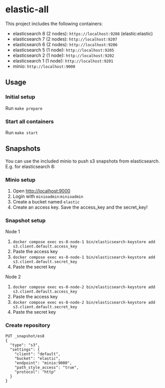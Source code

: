 # elastic-all

This project includes the following containers:

* elasticsearch 8 (2 nodes): `https://localhost:9208` (elastic:elastic)
* elasticsearch 7 (2 nodes): `http://localhost:9207`
* elasticsearch 6 (2 nodes): `http://localhost:9206`
* elasticsearch 5 (1 node): `http://localhost:9205`
* elasticsearch 2 (1 node): `http://localhost:9202`
* elasticsearch 1 (1 node): `http://localhost:9201`
* minio: `http://localhost:9000`

## Usage
### Initial setup

Run `make prepare`

### Start all containers

Run `make start`


## Snapshots

You can use the included minio to push s3 snapshots from elasticsearch. E.g. for elasticsearch 8:

### Minio setup

1. Open [http://localhost:9000](http://localhost:9000)
2. Login with `minioadmin`:`minioadmin`
2. Create a bucket named `elastic`
3. Create an access key. Save the access_key and the secret_key!

### Snapshot setup

Node 1
1. `docker compose exec es-8-node-1 bin/elasticsearch-keystore add s3.client.default.access_key`
2. Paste the access key
3. `docker compose exec es-8-node-1 bin/elasticsearch-keystore add s3.client.default.secret_key`
4. Paste the secret key

Node 2
1. `docker compose exec es-8-node-2 bin/elasticsearch-keystore add s3.client.default.access_key`
2. Paste the access key
3. `docker compose exec es-8-node-2 bin/elasticsearch-keystore add s3.client.default.secret_key`
4. Paste the secret key


### Create repository

```
PUT _snapshot/es8
{
  "type": "s3",
  "settings": {
    "client": "default",
    "bucket": "elastic",
    "endpoint": "minio:9000",
    "path_style_access": "true",
    "protocol": "http"
  }
}
```